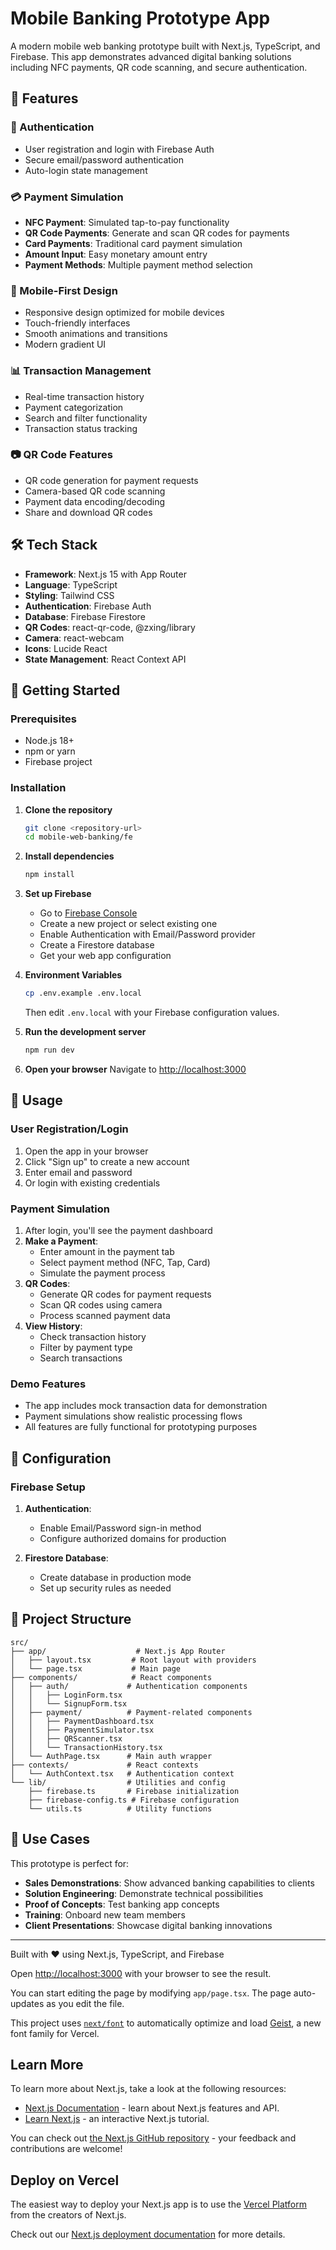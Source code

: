 # Mobile Banking Prototype App

A modern mobile web banking prototype built with Next.js, TypeScript, and Firebase. This app demonstrates advanced digital banking solutions including NFC payments, QR code scanning, and secure authentication.

## 🚀 Features

### 🔐 Authentication
- User registration and login with Firebase Auth
- Secure email/password authentication
- Auto-login state management

### 💳 Payment Simulation
- **NFC Payment**: Simulated tap-to-pay functionality
- **QR Code Payments**: Generate and scan QR codes for payments
- **Card Payments**: Traditional card payment simulation
- **Amount Input**: Easy monetary amount entry
- **Payment Methods**: Multiple payment method selection

### 📱 Mobile-First Design
- Responsive design optimized for mobile devices
- Touch-friendly interfaces
- Smooth animations and transitions
- Modern gradient UI

### 📊 Transaction Management
- Real-time transaction history
- Payment categorization
- Search and filter functionality
- Transaction status tracking

### 📷 QR Code Features
- QR code generation for payment requests
- Camera-based QR code scanning
- Payment data encoding/decoding
- Share and download QR codes

## 🛠️ Tech Stack

- **Framework**: Next.js 15 with App Router
- **Language**: TypeScript
- **Styling**: Tailwind CSS
- **Authentication**: Firebase Auth
- **Database**: Firebase Firestore
- **QR Codes**: react-qr-code, @zxing/library
- **Camera**: react-webcam
- **Icons**: Lucide React
- **State Management**: React Context API

## 🚀 Getting Started

### Prerequisites
- Node.js 18+ 
- npm or yarn
- Firebase project

### Installation

1. **Clone the repository**
   ```bash
   git clone <repository-url>
   cd mobile-web-banking/fe
   ```

2. **Install dependencies**
   ```bash
   npm install
   ```

3. **Set up Firebase**
   - Go to [Firebase Console](https://console.firebase.google.com/)
   - Create a new project or select existing one
   - Enable Authentication with Email/Password provider
   - Create a Firestore database
   - Get your web app configuration

4. **Environment Variables**
   ```bash
   cp .env.example .env.local
   ```
   Then edit `.env.local` with your Firebase configuration values.

5. **Run the development server**

   ```bash
   npm run dev
   ```

6. **Open your browser**
   Navigate to [http://localhost:3000](http://localhost:3000)

## 📱 Usage

### User Registration/Login
1. Open the app in your browser
2. Click "Sign up" to create a new account
3. Enter email and password
4. Or login with existing credentials

### Payment Simulation
1. After login, you'll see the payment dashboard
2. **Make a Payment**:
   - Enter amount in the payment tab
   - Select payment method (NFC, Tap, Card)
   - Simulate the payment process
3. **QR Codes**:
   - Generate QR codes for payment requests
   - Scan QR codes using camera
   - Process scanned payment data
4. **View History**:
   - Check transaction history
   - Filter by payment type
   - Search transactions

### Demo Features
- The app includes mock transaction data for demonstration
- Payment simulations show realistic processing flows
- All features are fully functional for prototyping purposes

## 🔧 Configuration

### Firebase Setup
1. **Authentication**:
   - Enable Email/Password sign-in method
   - Configure authorized domains for production

2. **Firestore Database**:
   - Create database in production mode
   - Set up security rules as needed

## 📁 Project Structure

```
src/
├── app/                    # Next.js App Router
│   ├── layout.tsx         # Root layout with providers
│   └── page.tsx           # Main page
├── components/            # React components
│   ├── auth/             # Authentication components
│   │   ├── LoginForm.tsx
│   │   └── SignupForm.tsx
│   ├── payment/          # Payment-related components
│   │   ├── PaymentDashboard.tsx
│   │   ├── PaymentSimulator.tsx
│   │   ├── QRScanner.tsx
│   │   └── TransactionHistory.tsx
│   └── AuthPage.tsx      # Main auth wrapper
├── contexts/             # React contexts
│   └── AuthContext.tsx   # Authentication context
└── lib/                  # Utilities and config
    ├── firebase.ts       # Firebase initialization
    ├── firebase-config.ts # Firebase configuration
    └── utils.ts          # Utility functions
```

## 🎯 Use Cases

This prototype is perfect for:
- **Sales Demonstrations**: Show advanced banking capabilities to clients
- **Solution Engineering**: Demonstrate technical possibilities
- **Proof of Concepts**: Test banking app concepts
- **Training**: Onboard new team members
- **Client Presentations**: Showcase digital banking innovations

---

Built with ❤️ using Next.js, TypeScript, and Firebase

Open [http://localhost:3000](http://localhost:3000) with your browser to see the result.

You can start editing the page by modifying `app/page.tsx`. The page auto-updates as you edit the file.

This project uses [`next/font`](https://nextjs.org/docs/app/building-your-application/optimizing/fonts) to automatically optimize and load [Geist](https://vercel.com/font), a new font family for Vercel.

## Learn More

To learn more about Next.js, take a look at the following resources:

- [Next.js Documentation](https://nextjs.org/docs) - learn about Next.js features and API.
- [Learn Next.js](https://nextjs.org/learn) - an interactive Next.js tutorial.

You can check out [the Next.js GitHub repository](https://github.com/vercel/next.js) - your feedback and contributions are welcome!

## Deploy on Vercel

The easiest way to deploy your Next.js app is to use the [Vercel Platform](https://vercel.com/new?utm_medium=default-template&filter=next.js&utm_source=create-next-app&utm_campaign=create-next-app-readme) from the creators of Next.js.

Check out our [Next.js deployment documentation](https://nextjs.org/docs/app/building-your-application/deploying) for more details.
